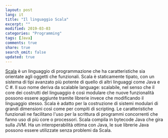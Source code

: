 ```yaml
---
layout: post
lang: it
title: "Il linguaggio Scala"
excerpt: ""
modified: 2019-03-03
categories: "Programming"
tags: [Java]
comments: true
share: true
search_omit: false
updated: true
---
```



[Scala](https://it.wikipedia.org/wiki/Scala_(linguaggio_di_programmazione)) è un linguaggio di programmazione che ha caratteristiche sia orientate agli oggetti che funzionali. Scala è staticamente tipato, con un sistema di tipi avanzato più potente di quello di altri linguaggi come Java e C #. 
Il suo nome deriva da scalable language: scalabile, nel senso che il core dei costrutti del linguaggio è così modulare che nuove funzionalità possono essere aggiunte tramite librerie invece che modificando il linguaggio stesso.
Scala è adatto per la costruzione di sistemi modulari di grandi dimensioni così come per compiti di scripting. 
Le caratteristiche funzionali ne facilitano l'uso per la scrittura di programmi concorrenti che fanno uso di più core o processori. 
Scala compila in bytecode Java che gira sulla JVM. Ha un interoperabilità ottima con Java, 
le sue librerie Java possono essere utilizzate senza problemi da Scala. 
